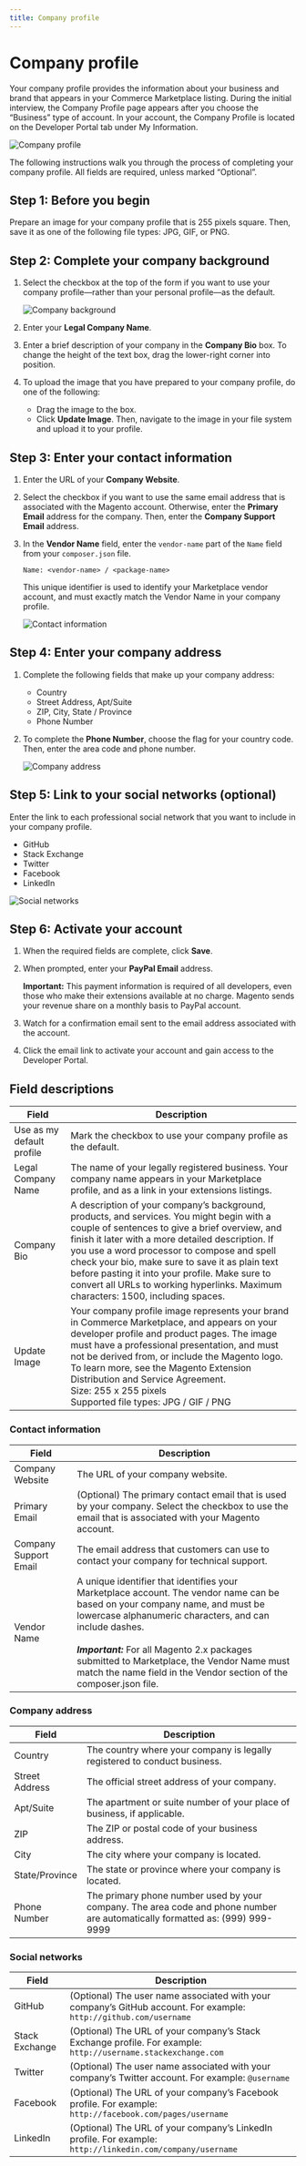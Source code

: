 ```yaml
---
title: Company profile
---
```


# Company profile

Your company profile provides the information about your business and brand that appears in your Commerce Marketplace listing. During the initial interview, the Company Profile page appears after you choose the “Business” type of account. In your account, the Company Profile is located on the Developer Portal tab under My Information.

![Company profile](_images/developer-portal-company-profile.png)

The following instructions walk you through the process of completing your company profile. All fields are required, unless marked “Optional”.

## Step 1: Before you begin

Prepare an image for your company profile that is 255 pixels square. Then, save it as one of the following file types: JPG, GIF, or PNG.

## Step 2: Complete your company background

1. Select the checkbox at the top of the form if you want to use your company profile—rather than your personal profile—as the default.

   ![Company background](_images/account-company-profile-name.png)

1. Enter your **Legal Company Name**.

1. Enter a brief description of your company in the **Company Bio** box. To change the height of the text box, drag the lower-right corner into position.

1. To upload the image that you have prepared to your company profile, do one of the following:

   -  Drag the image to the box.
   -  Click **Update Image**. Then, navigate to the image in your file system and upload it to your profile.

## Step 3: Enter your contact information

1. Enter the URL of your **Company Website**.

1. Select the checkbox if you want to use the same email address that is associated with the Magento account. Otherwise, enter the **Primary Email** address for the company. Then, enter the **Company Support Email** address.

1. In the **Vendor Name** field, enter the `vendor-name` part of the `Name` field from your `composer.json` file.

   `Name: <vendor-name> / <package-name>`

   This unique identifier is used to identify your Marketplace vendor account, and must exactly match the Vendor Name in your company profile.

   ![Contact information](_images/account-company-profile-contact-info.png)

## Step 4: Enter your company address

1. Complete the following fields that make up your company address:

   -  Country
   -  Street Address, Apt/Suite
   -  ZIP, City, State / Province
   -  Phone Number

1. To complete the **Phone Number**, choose the flag for your country code. Then, enter the area code and phone number.

   ![Company address](_images/account-company-profile-address.png)

## Step 5: Link to your social networks (optional)

Enter the link to each professional social network that you want to include in your company profile.

-  GitHub
-  Stack Exchange
-  Twitter
-  Facebook
-  LinkedIn

![Social networks](_images/account-profile-social-networks.png)

## Step 6: Activate your account

1. When the required fields are complete, click **Save**.

1. When prompted, enter your **PayPal Email** address.

   <InlineAlert variant="info" slots="text"/>

   **Important:** This payment information is required of all developers, even those who make their extensions available at no charge. Magento sends your revenue share on a monthly basis to PayPal account.

1. Watch for a confirmation email sent to the email address associated with the account.

1. Click the email link to activate your account and gain access to the Developer Portal.

## Field descriptions

|Field|Description|
|---|---|
|Use as my default profile|Mark the checkbox to use your company profile as the default.|
|Legal Company Name|The name of your legally registered business. Your company name appears in your Marketplace profile, and as a link in your extensions listings.|
|Company Bio|A description of your company’s background, products, and services. You might begin with a couple of sentences to give a brief overview, and finish it later with a more detailed description. If you use a word processor to compose and spell check your bio, make sure to save it as plain text before pasting it into your profile. Make sure to convert all URLs to working hyperlinks. Maximum characters: 1500, including spaces.|
|Update Image|Your company profile image represents your brand in Commerce Marketplace, and appears on your developer profile and product pages. The image must have a professional presentation, and must not be derived from, or include the Magento logo. To learn more, see the Magento Extension Distribution and Service Agreement. <br/>Size: 255 x 255 pixels <br/>Supported file types: JPG / GIF / PNG|

### Contact information

|Field|Description|
|--- |--- |
|Company Website|The URL of your company website.|
|Primary Email|(Optional) The primary contact email that is used by your company. Select the checkbox to use the email that is associated with your Magento account.|
|Company Support Email|The email address that customers can use to contact your company for technical support.|
|Vendor Name|A unique identifier that identifies your Marketplace account. The vendor name can be based on your company name, and must be lowercase alphanumeric characters, and can include dashes. <br/><br/>**_Important:_** For all Magento 2.x packages submitted to Marketplace, the Vendor Name must match the name field in the Vendor section of the composer.json file.|

### Company address

|Field|Description|
|--- |--- |
|Country|The country where your company is legally registered to conduct business.|
|Street Address|The official street address of your company.|
|Apt/Suite|The apartment or suite number of your place of business, if applicable.|
|ZIP|The ZIP or postal code of your business address.|
|City|The city where your company is located.|
|State/Province|The state or province where your company is located.|
|Phone Number|The primary phone number used by your company. The area code and phone number are automatically formatted as: (999) 999-9999|

### Social networks

|Field|Description|
|--- |--- |
|GitHub|(Optional) The user name associated with your company’s GitHub account. For example: `http://github.com/username`|
|Stack Exchange|(Optional) The URL of your company’s Stack Exchange profile. For example: `http://username.stackexchange.com`|
|Twitter|(Optional) The user name associated with your company’s Twitter account. For example: `@username`|
|Facebook|(Optional) The URL of your company’s Facebook profile. For example: `http://facebook.com/pages/username`|
|LinkedIn|(Optional) The URL of your company’s LinkedIn profile. For example: `http://linkedin.com/company/username`|
